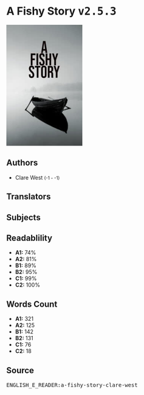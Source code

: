 # A Fishy Story <kbd>v2.5.3</kbd>

![](./cover.medium.jpg "")

## Authors


 - Clare West <small>(-1 - -1)</small>

## Translators



## Subjects



## Readablility


 - **A1:** 74%
 - **A2:** 81%
 - **B1:** 89%
 - **B2:** 95%
 - **C1:** 99%
 - **C2:** 100%

## Words Count


 - **A1:** 321
 - **A2:** 125
 - **B1:** 142
 - **B2:** 131
 - **C1:** 76
 - **C2:** 18

## Source


<kbd>ENGLISH_E_READER:a-fishy-story-clare-west</kbd>
